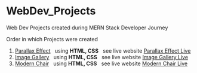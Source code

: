 # WebDev_Projects

<p>Web Dev Projects created during MERN Stack Developer Journey</p>
<p>Order in which Projects were created</p>

1. <a href="./Parallax Effect">Parallax Effect</a> &nbsp; using <b>HTML, CSS</b> &nbsp; see live website <a href="https://princepsr.github.io/WebDev_Projects/Parallax%20Effect/">Parallax Effect Live</a> </br>
1. <a href="./Image Gallery">Image Gallery</a> &nbsp; using <b>HTML, CSS</b> &nbsp; see live website <a href="https://princepsr.github.io/WebDev_Projects/Image%20Gallery/">Image Gallery Live</a> </br>
1. <a href="./Modern Chair">Modern Chair</a> &nbsp; using <b>HTML, CSS</b> &nbsp; see live website <a href="https://princepsr.github.io/WebDev_Projects/Modern%20Chair/">Modern Chair Live</a> </br>
